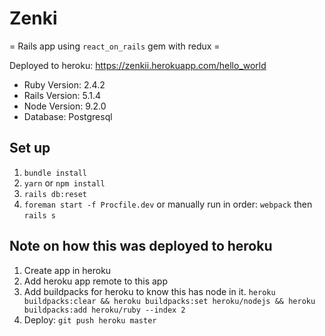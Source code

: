 # Zenki

 = Rails app using `react_on_rails` gem  with redux =
 
 Deployed to heroku: https://zenkii.herokuapp.com/hello_world
 
  - Ruby Version: 2.4.2
  - Rails Version: 5.1.4
  - Node Version: 9.2.0
  - Database: Postgresql
 
 ## Set up
 1. `bundle install`
 2. `yarn` or `npm install`
 3. `rails db:reset`
 4. `foreman start -f Procfile.dev`
 or manually run in order: `webpack` then `rails s`
 
 ## Note on how this was deployed to heroku
 1. Create app in heroku
 2. Add heroku app remote to this app
 3. Add buildpacks for heroku to know this has node in it.
 `heroku buildpacks:clear && heroku buildpacks:set heroku/nodejs && heroku buildpacks:add heroku/ruby --index 2`
 4. Deploy: `git push heroku master`
